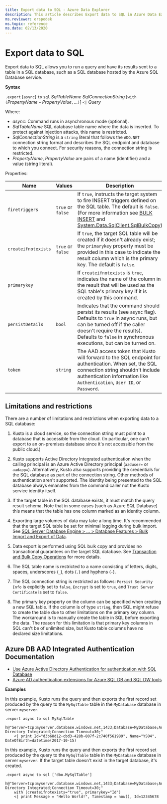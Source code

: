 ```yaml
---
title: Export data to SQL - Azure Data Explorer
description: This article describes Export data to SQL in Azure Data Explorer.
ms.reviewer: orspodek
ms.topic: reference
ms.date: 02/13/2020
---
```

# Export data to SQL

Export data to SQL allows you to run a query and have its results sent to a table in a SQL database, such as a SQL database hosted by the Azure SQL Database service.

**Syntax**

`.export` [`async`] `to` `sql` *SqlTableName* *SqlConnectionString* [`with` `(`*PropertyName* `=` *PropertyValue*`,`...`)`]
 `<|` *Query*

Where:
* *async*: Command runs in asynchronous mode (optional).
* *SqlTableName* SQL database table name where the data is inserted.
  To protect against injection attacks, this name is restricted.
* *SqlConnectionString* is a `string` literal that follows the `ADO.NET`
  connection string format and describes the SQL endpoint and database
  to which you connect. For security reasons, the connection string is restricted.
* *PropertyName*, *PropertyValue* are pairs of a name (identifier) and a value
  (string literal).

Properties:

|Name               |Values           |Description|
|-------------------|-----------------|-----------|
|`firetriggers`     |`true` or `false`|If `true`, instructs the target system to fire INSERT triggers defined on the SQL table. The default is `false`. (For more information see [BULK INSERT](/sql/t-sql/statements/bulk-insert-transact-sql) and [System.Data.SqlClient.SqlBulkCopy](/dotnet/api/system.data.sqlclient.sqlbulkcopy))|
|`createifnotexists`|`true` or `false`|If `true`, the target SQL table will be created if it doesn't already exist; the `primarykey` property must be provided in this case to indicate the result column which is the primary key. The default is `false`.|
|`primarykey`       |                 |If `createifnotexists` is `true`, indicates the name of the column in the result that will be used as the SQL table's primary key if it is created by this command.|
|`persistDetails`   |`bool`           |Indicates that the command should persist its results (see `async` flag). Defaults to `true` in async runs, but can be turned off if the caller doesn't require the results). Defaults to `false` in synchronous executions, but can be turned on. |
|`token`            |`string`         |The AAD access token that Kusto will forward to the SQL endpoint for authentication. When set, the SQL connection string shouldn't include authentication information like `Authentication`, `User ID`, or `Password`.|

## Limitations and restrictions

There are a number of limitations and restrictions when exporting data to a SQL database:

1. Kusto is a cloud service, so the connection string must point to a
   database that is accessible from the cloud. (In particular, one can't
   export to an on-premises database since it's not accessible from the public
   cloud.)

2. Kusto supports Active Directory Integrated authentication when the calling
   principal is an Azure Active Directory principal (`aaduser=` or `aadapp=`).
   Alternatively, Kusto also supports providing the credentials for the SQL
   database as part of the connection string. Other methods of authentication
   aren't supported. The identity being presented to the SQL
   database always emanates from the command caller not the Kusto service
   identity itself.

3. If the target table in the SQL database exists, it must match the query result
   schema. Note that in some cases (such as Azure SQL Database) this means
   that the table has one column marked as an identity column.

4. Exporting large volumes of data may take a long time. It's recommended that
   the target SQL table be set for minimal logging during bulk import.
   See [SQL Server Database Engine > ... > Database Features > Bulk Import and Export of Data](/sql/relational-databases/import-export/prerequisites-for-minimal-logging-in-bulk-import).

5. Data export is performed using SQL bulk copy and provides no transactional guarantees on the target SQL database. See [Transaction and Bulk Copy Operations](/dotnet/framework/data/adonet/sql/transaction-and-bulk-copy-operations) for more details.

6. The SQL table name is restricted to a name consisting of letters, digits, spaces, underscores (`_`), dots (`.`) and hyphens (`-`).

7. The SQL connection string is restricted as follows: `Persist Security Info`
   is explicitly set to `false`, `Encrypt` is set to `true`, and `Trust Server Certificate`
   is set to `false`.

8. The primary key property on the column can be specified when creating
   a new SQL table. If the column is of type `string`, then SQL might refuse to create the
   table due to other limitations on the primary key column. The workaround is to manually create the table in SQL before exporting the data. The reason for this limitation is that primary key columns in SQL can't be of unlimited size, but Kusto table columns
   have no declared size limitations.

## Azure DB AAD Integrated Authentication Documentation

* [Use Azure Active Directory Authentication for authentication with SQL Database](/azure/sql-database/sql-database-aad-authentication)
* [Azure AD authentication extensions for Azure SQL DB and SQL DW tools](https://azure.microsoft.com/blog/azure-ad-authentication-extensions-for-azure-sql-db-and-sql-dw-tools/)

**Examples** 

In this example, Kusto runs the query and then exports the first record set produced by the query to the `MySqlTable` table in the `MyDatabase` database in server `myserver`.

```kusto 
.export async to sql MySqlTable
    h@"Server=tcp:myserver.database.windows.net,1433;Database=MyDatabase;Authentication=Active Directory Integrated;Connection Timeout=30;"
    <| print Id="d3b68d12-cbd3-428b-807f-2c740f561989", Name="YSO4", DateOfBirth=datetime(2017-10-15)
```

In this example, Kusto runs the query and then exports the first record set produced by the query to the `MySqlTable` table in the `MyDatabase` database in server `myserver`.
If the target table doesn't exist in the target database, it's created.

```kusto 
.export async to sql ['dbo.MySqlTable']
    h@"Server=tcp:myserver.database.windows.net,1433;Database=MyDatabase;Authentication=Active Directory Integrated;Connection Timeout=30;"
    with (createifnotexists="true", primarykey="Id")
    <| print Message = "Hello World!", Timestamp = now(), Id=12345678
```